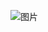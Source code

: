 ![图片](https://user-images.githubusercontent.com/83948501/178258195-f107efb8-a221-4580-9d4a-5cb5debfeca4.png)
